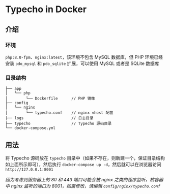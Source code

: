 # Typecho in Docker

## 介绍

### 环境

`php:8.0-fpm`、`nginx:latest`，该环境不包含 MySQL 数据库，但 PHP 环境已经安装 `pdo_mysql` 和 `pdo_sqlite` 扩展，可以使用 MySQL 或者是 SQLite 数据库

### 目录结构

```
├── app
│   └── php
│        └── Dockerfile      // PHP 镜像
├── config
│   └── nginx
│        └── typecho.conf    // nginx vhost 配置
├── logs                     // 日志目录
├── typecho                  // Typecho 源码目录
└── docker-compose.yml
```

## 用法

将 Typecho 源码放在 `typecho` 目录中（如果不存在，则新建一个，保证目录结构如上面所示即可），然后执行 `docker-compose up -d`，然后就可以在浏览器访问 `http://127.0.0.1:8001`

*因为考虑到服务器上的 80 和 443 端口可能会被 nginx 之类的程序监听，故容器中 nginx 监听的端口为 8001，如需修改，请编辑 `config/nginx/typecho.conf`*
